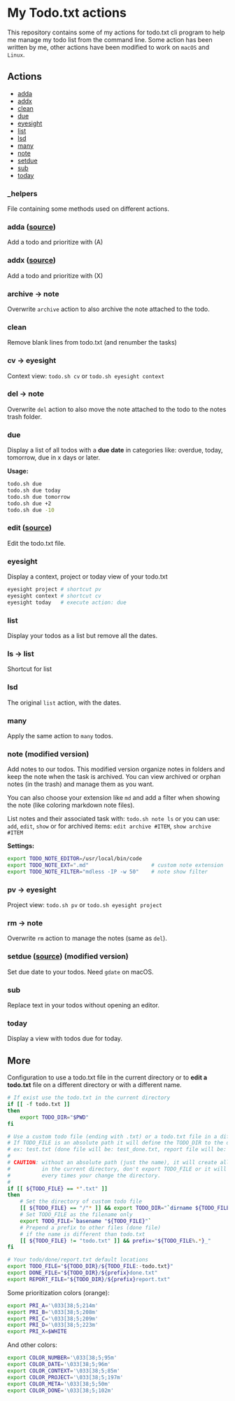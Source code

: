 # My Todo.txt actions

This repository contains some of my actions for todo.txt cli program to help me manage my todo list from the command line. Some action has been written by me, other actions have been modified to work on `macOS` and `Linux`.

## Actions

* [adda](#adda)
* [addx](#addx)
* [clean](#clean)
* [due](#due)
* [eyesight](#eyesight)
* [list](#list)
* [lsd](#lsd)
* [many](#many)
* [note](#note)
* [setdue](#setdue)
* [sub](#sub)
* [today](#today)

### _helpers

File containing some methods used on different actions.

### adda ([source](http://github.com/ginatrapani/todo.txt-cli/blob/addons/.todo.actions.d/adda))

Add a todo and prioritize with (A)

### addx ([source](http://github.com/ginatrapani/todo.txt-cli/blob/addons/.todo.actions.d/addx))

Add a todo and prioritize with (X)

### archive -> note

Overwrite `archive` action to also archive the note attached to the todo.

### clean

Remove blank lines from todo.txt (and renumber the tasks)

### cv -> eyesight

Context view: `todo.sh cv` or `todo.sh eyesight context`

### del -> note

Overwrite `del` action to also move the note attached to the todo to the notes trash folder.

### due

Display a list of all todos with a __due date__ in categories like: overdue, today, tomorrow, due in x days or later.

__Usage:__

```sh
todo.sh due
todo.sh due today
todo.sh due tomorrow
todo.sh due +2
todo.sh due -10
```

### edit ([source](https://github.com/the1ts/todo.txt-plugins))

Edit the todo.txt file.

### eyesight

Display a context, project or today view of your todo.txt

```sh
eyesight project # shortcut pv
eyesight context # shortcut cv
eyesight today   # execute action: due
```

### list

Display your todos as a list but remove all the dates.

### ls -> list

Shortcut for list

### lsd

The original `list` action, with the dates.

### many

Apply the same action to `many` todos.

<a name="note"></a>
### note (modified version)

Add notes to our todos. This modified version organize notes in folders and keep the note when the task is archived. You can view archived or orphan notes (in the trash) and manage them as you want.

You can also choose your extension like `md` and add a filter when showing the note (like coloring markdown note files).

List notes and their associated task with: `todo.sh note ls`
or you can use: `add`, `edit`, `show` or for archived items: `edit archive #ITEM`, `show archive #ITEM`

__Settings:__

```sh
export TODO_NOTE_EDITOR=/usr/local/bin/code
export TODO_NOTE_EXT=".md"                    # custom note extension
export TODO_NOTE_FILTER="mdless -IP -w 50"    # note show filter
```

### pv -> eyesight

Project view: `todo.sh pv` or `todo.sh eyesight project`

### rm -> note

Overwrite `rm` action to manage the notes (same as `del`).

<a name="setdue"></a>
### setdue ([source](https://github.com/severoraz/todo.txt-cli-setdue)) (modified version)

Set due date to your todos. Need `gdate` on macOS.

### sub

Replace text in your todos without opening an editor.

### today

Display a view with todos due for today.

## More

Configuration to use a todo.txt file in the current directory or to __edit a todo.txt__ file on a different directory or with a different name.

```sh
# If exist use the todo.txt in the current directory
if [[ -f todo.txt ]]
then
	export TODO_DIR="$PWD"
fi

# Use a custom todo file (ending with .txt) or a todo.txt file in a different directory.
# If TODO_FILE is an absolute path it will define the TODO_DIR to the directory containing the custom todo file.
# ex: test.txt (done file will be: test_done.txt, report file will be: test_report.txt)
#
# CAUTION: without an absolute path (just the name), it will create all the files
#          in the current directory, don't export TODO_FILE or it will sow todo files
#          every times your change the directory.
#
if [[ ${TODO_FILE} == *".txt" ]]
then
	# Set the directory of custom todo file
	[[ ${TODO_FILE} == "/"* ]] && export TODO_DIR="`dirname ${TODO_FILE}`" || export TODO_DIR="$PWD"
	# Set TODO_FILE as the filename only
	export TODO_FILE=`basename "${TODO_FILE}"`
	# Prepend a prefix to other files (done file)
	# if the name is different than todo.txt
	[[ ${TODO_FILE} != "todo.txt" ]] && prefix="${TODO_FILE%.*}_"
fi

# Your todo/done/report.txt default locations
export TODO_FILE="${TODO_DIR}/${TODO_FILE:-todo.txt}"
export DONE_FILE="${TODO_DIR}/${prefix}done.txt"
export REPORT_FILE="${TODO_DIR}/${prefix}report.txt"
```

Some prioritization colors (orange):

```sh
export PRI_A='\033[38;5;214m'
export PRI_B='\033[38;5;208m'
export PRI_C='\033[38;5;209m'
export PRI_D='\033[38;5;223m'
export PRI_X=$WHITE
```

And other colors:

```sh
export COLOR_NUMBER='\033[38;5;95m'
export COLOR_DATE='\033[38;5;96m'
export COLOR_CONTEXT='\033[38;5;85m'
export COLOR_PROJECT='\033[38;5;197m'
export COLOR_META='\033[38;5;50m'
export COLOR_DONE='\033[38;5;102m'
```